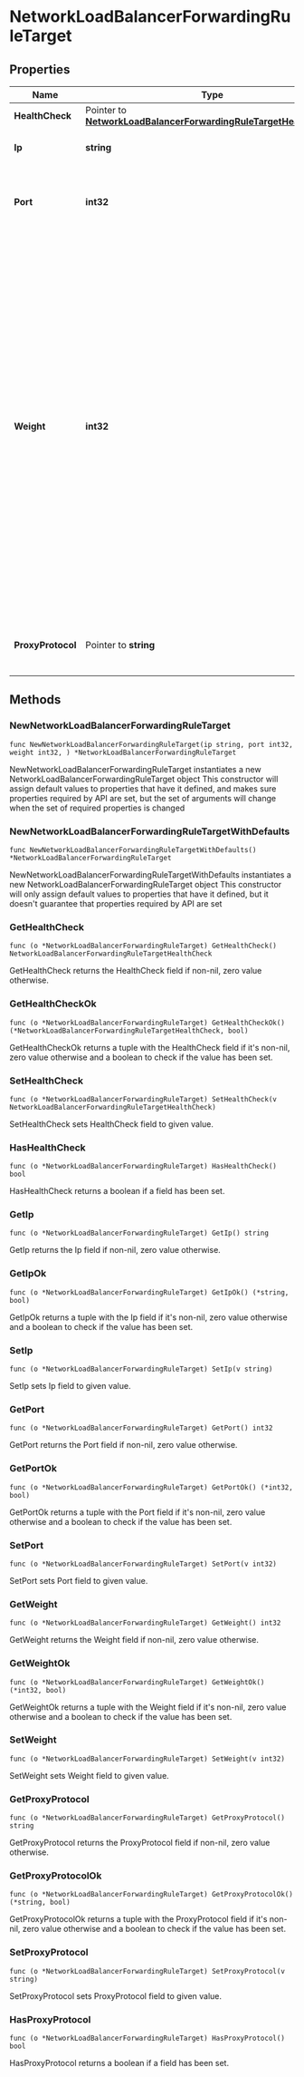 # NetworkLoadBalancerForwardingRuleTarget

## Properties

|Name | Type | Description | Notes|
|------------ | ------------- | ------------- | -------------|
|**HealthCheck** | Pointer to [**NetworkLoadBalancerForwardingRuleTargetHealthCheck**](NetworkLoadBalancerForwardingRuleTargetHealthCheck.md) |  | [optional] |
|**Ip** | **string** | The IP of the balanced target VM. | |
|**Port** | **int32** | The port of the balanced target service; valid range is 1 to 65535. | |
|**Weight** | **int32** | Traffic is distributed in proportion to target weight, relative to the combined weight of all targets. A target with higher weight receives a greater share of traffic. Valid range is 0 to 256 and default is 1. Targets with weight of 0 do not participate in load balancing but still accept persistent connections. It is best to assign weights in the middle of the range to leave room for later adjustments. | |
|**ProxyProtocol** | Pointer to **string** | ProxyProtocol is used to set the proxy protocol version. | [optional] [default to "none"]|

## Methods

### NewNetworkLoadBalancerForwardingRuleTarget

`func NewNetworkLoadBalancerForwardingRuleTarget(ip string, port int32, weight int32, ) *NetworkLoadBalancerForwardingRuleTarget`

NewNetworkLoadBalancerForwardingRuleTarget instantiates a new NetworkLoadBalancerForwardingRuleTarget object
This constructor will assign default values to properties that have it defined,
and makes sure properties required by API are set, but the set of arguments
will change when the set of required properties is changed

### NewNetworkLoadBalancerForwardingRuleTargetWithDefaults

`func NewNetworkLoadBalancerForwardingRuleTargetWithDefaults() *NetworkLoadBalancerForwardingRuleTarget`

NewNetworkLoadBalancerForwardingRuleTargetWithDefaults instantiates a new NetworkLoadBalancerForwardingRuleTarget object
This constructor will only assign default values to properties that have it defined,
but it doesn't guarantee that properties required by API are set

### GetHealthCheck

`func (o *NetworkLoadBalancerForwardingRuleTarget) GetHealthCheck() NetworkLoadBalancerForwardingRuleTargetHealthCheck`

GetHealthCheck returns the HealthCheck field if non-nil, zero value otherwise.

### GetHealthCheckOk

`func (o *NetworkLoadBalancerForwardingRuleTarget) GetHealthCheckOk() (*NetworkLoadBalancerForwardingRuleTargetHealthCheck, bool)`

GetHealthCheckOk returns a tuple with the HealthCheck field if it's non-nil, zero value otherwise
and a boolean to check if the value has been set.

### SetHealthCheck

`func (o *NetworkLoadBalancerForwardingRuleTarget) SetHealthCheck(v NetworkLoadBalancerForwardingRuleTargetHealthCheck)`

SetHealthCheck sets HealthCheck field to given value.

### HasHealthCheck

`func (o *NetworkLoadBalancerForwardingRuleTarget) HasHealthCheck() bool`

HasHealthCheck returns a boolean if a field has been set.

### GetIp

`func (o *NetworkLoadBalancerForwardingRuleTarget) GetIp() string`

GetIp returns the Ip field if non-nil, zero value otherwise.

### GetIpOk

`func (o *NetworkLoadBalancerForwardingRuleTarget) GetIpOk() (*string, bool)`

GetIpOk returns a tuple with the Ip field if it's non-nil, zero value otherwise
and a boolean to check if the value has been set.

### SetIp

`func (o *NetworkLoadBalancerForwardingRuleTarget) SetIp(v string)`

SetIp sets Ip field to given value.


### GetPort

`func (o *NetworkLoadBalancerForwardingRuleTarget) GetPort() int32`

GetPort returns the Port field if non-nil, zero value otherwise.

### GetPortOk

`func (o *NetworkLoadBalancerForwardingRuleTarget) GetPortOk() (*int32, bool)`

GetPortOk returns a tuple with the Port field if it's non-nil, zero value otherwise
and a boolean to check if the value has been set.

### SetPort

`func (o *NetworkLoadBalancerForwardingRuleTarget) SetPort(v int32)`

SetPort sets Port field to given value.


### GetWeight

`func (o *NetworkLoadBalancerForwardingRuleTarget) GetWeight() int32`

GetWeight returns the Weight field if non-nil, zero value otherwise.

### GetWeightOk

`func (o *NetworkLoadBalancerForwardingRuleTarget) GetWeightOk() (*int32, bool)`

GetWeightOk returns a tuple with the Weight field if it's non-nil, zero value otherwise
and a boolean to check if the value has been set.

### SetWeight

`func (o *NetworkLoadBalancerForwardingRuleTarget) SetWeight(v int32)`

SetWeight sets Weight field to given value.


### GetProxyProtocol

`func (o *NetworkLoadBalancerForwardingRuleTarget) GetProxyProtocol() string`

GetProxyProtocol returns the ProxyProtocol field if non-nil, zero value otherwise.

### GetProxyProtocolOk

`func (o *NetworkLoadBalancerForwardingRuleTarget) GetProxyProtocolOk() (*string, bool)`

GetProxyProtocolOk returns a tuple with the ProxyProtocol field if it's non-nil, zero value otherwise
and a boolean to check if the value has been set.

### SetProxyProtocol

`func (o *NetworkLoadBalancerForwardingRuleTarget) SetProxyProtocol(v string)`

SetProxyProtocol sets ProxyProtocol field to given value.

### HasProxyProtocol

`func (o *NetworkLoadBalancerForwardingRuleTarget) HasProxyProtocol() bool`

HasProxyProtocol returns a boolean if a field has been set.



